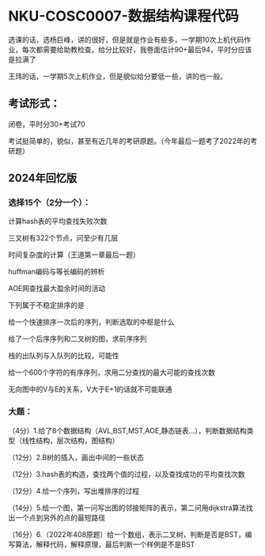 # NKU-COSC0007-数据结构课程代码

选课的话，选杨巨峰，讲的很好，但是就是作业有些多，一学期10次上机代码作业，每次都需要给助教检查。给分比较好，我卷面估计90+最后94，平时分应该是拉满了

王玮的话，一学期5次上机作业，但是貌似给分要低一些，讲的也一般。

## 考试形式：

闭卷，平时分30+考试70

考试挺简单的，貌似，甚至有近几年的考研原题。（今年最后一题考了2022年的考研题）

## 2024年回忆版
### 选择15个（2分一个）：
计算hash表的平均查找失败次数

三叉树有322个节点，问至少有几层

时间复杂度的计算（王道第一章最后一题）

huffman编码与等长编码的辨析

AOE网查找最大盈余时间的活动

下列属于不稳定排序的是

给一个快速排序一次后的序列，判断选取的中枢是什么

给了一个后序序列和二叉树的图，求前序序列

栈的出队列与入队列的比较，可能性

给一个600个字符的有序序列，求用二分查找的最大可能的查找次数

无向图中的V与E的关系，V大于E+1的话就不可能联通

### 大题：
（4分）1.给了8个数据结构（AVL,BST,MST,AOE,静态链表...），判断数据结构类型（线性结构，层次结构，图结构）

（12分）2.B树的插入，画出中间的一些状态

（12分）3.hash表的构造，查找两个值的过程，以及查找成功的平均查找次数

（12分）4.给一个序列，写出堆排序的过程

（14分）5.给一个图，第一问写出图的邻接矩阵的表示，第二问用dijkstra算法找出一个点到另外的点的最短路径

（16分）6.（2022年408原题）给一个数组，表示二叉树，判断是否是BST，编写算法，解释代码，解释原理，最后判断一个样例是不是BST
